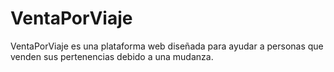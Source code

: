 # VentaPorViaje
VentaPorViaje es una plataforma web diseñada para ayudar a personas que venden sus pertenencias debido a una mudanza.
